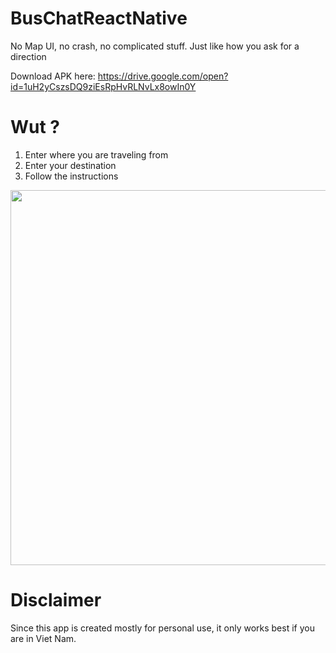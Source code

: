 # BusChatReactNative
No Map UI, no crash, no complicated stuff. Just like how you ask for a direction

Download APK here: https://drive.google.com/open?id=1uH2yCszsDQ9ziEsRpHvRLNvLx8owIn0Y
# Wut ? 
1) Enter where you are traveling from
2) Enter your destination
3) Follow the instructions

<img src="Demo.gif" height="600" />

# Disclaimer
Since this app is created mostly for personal use, it only works best if you are in Viet Nam.
